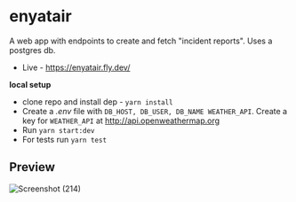 # **enyatair**

A web app with endpoints to create and fetch "incident reports". Uses a postgres db.

- Live - https://enyatair.fly.dev/

**local setup**
- clone repo and install dep - `yarn install`
- Create a *.env* file with `DB_HOST, DB_USER, DB_NAME WEATHER_API`. Create a key for `WEATHER_API` at http://api.openweathermap.org
- Run `yarn start:dev`
- For tests run `yarn test`

## **Preview**

![Screenshot (214)](https://user-images.githubusercontent.com/70300837/236628011-3c03adaf-baea-45d4-a93a-74f3b3c8d04c.png)
